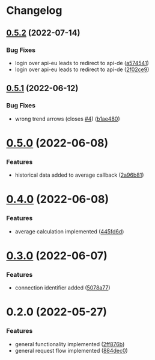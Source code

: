 # Changelog

## [0.5.2](https://github.com/DiaKEM/libre-link-up-api-client/compare/0.5.1...0.5.2) (2022-07-14)


### Bug Fixes

* login over api-eu leads to redirect to api-de ([a574541](https://github.com/DiaKEM/libre-link-up-api-client/commit/a5745419e275d66b2d652734858b2ad091f131a9))
* login over api-eu leads to redirect to api-de ([2f02ce9](https://github.com/DiaKEM/libre-link-up-api-client/commit/2f02ce9b424bbd02c828e05b97d677c0c84c10e8))

## [0.5.1](https://github.com/DiaKEM/libre-link-up-api-client/compare/0.5.0...0.5.1) (2022-06-12)


### Bug Fixes

* wrong trend arrows (closes [#4](https://github.com/DiaKEM/libre-link-up-api-client/issues/4)) ([b1ae480](https://github.com/DiaKEM/libre-link-up-api-client/commit/b1ae480ec7d66f5ecaabd539b0d89d62979791ed))

# [0.5.0](https://github.com/DiaKEM/libre-link-up-api-client/compare/0.4.0...0.5.0) (2022-06-08)


### Features

* historical data added to average callback ([2a96b81](https://github.com/DiaKEM/libre-link-up-api-client/commit/2a96b8147b5130fcc8aa8f4ce44d3045122f227d))

# [0.4.0](https://github.com/DiaKEM/libre-link-up-api-client/compare/0.3.0...0.4.0) (2022-06-08)


### Features

* average calculation implemented ([445fd6d](https://github.com/DiaKEM/libre-link-up-api-client/commit/445fd6df5aff2fdf4e0c001b8934158394bfdf5a))

# [0.3.0](https://github.com/DiaKEM/libre-link-up-api-client/compare/0.2.0...0.3.0) (2022-06-07)


### Features

* connection identifier added ([5078a77](https://github.com/DiaKEM/libre-link-up-api-client/commit/5078a776069e26d6fbc32a50fc10e1e1a0d87eb1))

# 0.2.0 (2022-05-27)


### Features

* general functionality implemented ([2ff876b](https://github.com/DiaKEM/libre-link-up-api-client/commit/2ff876be8ffe5ec8a45a920b663fa53f00fd0880))
* general request flow implemented ([884dec0](https://github.com/DiaKEM/libre-link-up-api-client/commit/884dec046355dde17a88511432646ad2d4ff68eb))